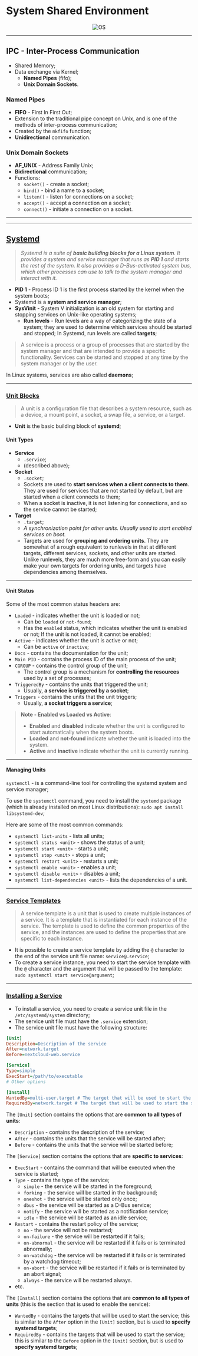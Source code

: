 # System Shared Environment

<p align="center">
    <img src="./docs/tvs-diagrams-OS.svg" alt="OS" align="center"/>
</p>

---

## IPC - Inter-Process Communication

* Shared Memory;
* Data exchange via Kernel;
  * **Named Pipes** (fifo);
  * **Unix Domain Sockets**.

### Named Pipes

* **FIFO** - First In First Out;
* Extension to the traditional pipe concept on Unix, and is one of the methods of inter-process communication;
* Created by the `mkfifo` function;
* **Unidirectional** communication.

### Unix Domain Sockets

* **AF_UNIX** - Address Family Unix;
* **Bidirectional** communication;
* Functions:
  * `socket()` - create a socket;
  * `bind()` - bind a name to a socket;
  * `listen()` - listen for connections on a socket;
  * `accept()` - accept a connection on a socket;
  * `connect()` - initiate a connection on a socket.

---
---

## [Systemd](https://systemd.io/)

> _Systemd is a suite of **basic building blocks for a Linux system**. It provides a system and service manager that runs as **PID 1** and starts the rest of the system. It also provides a D-Bus-activated system bus, which other processes can use to talk to the system manager and interact with it._

* **PID 1** - Process ID 1 is the first process started by the kernel when the system boots;
* Systemd is a **system and service manager**;
* **SysVinit** - System V initialization is an old system for starting and stopping services on Unix-like operating systems;
  * **Run levels** - Run levels are a way of categorizing the state of a system; they are used to determine which services should be started and stopped; In Systemd, run levels are called **targets**;

> A service is a process or a group of processes that are started by the system manager and that are intended to provide a specific functionality. Services can be started and stopped at any time by the system manager or by the user.

In Linux systems, services are also called **daemons**;

---

### [Unit Blocks](https://docs.fedoraproject.org/en-US/quick-docs/understanding-and-administering-systemd/)

> A unit is a configuration file that describes a system resource, such as a device, a mount point, a socket, a swap file, a service, or a target.

* **Unit** is the basic building block of **systemd**;

#### Unit Types

* **Service**
  * `.service`;
  * (described above);
* **Socket**
  * `.socket`;
  * Sockets are used to **start services when a client connects to them**. They are used for services that are not started by default, but are started when a client connects to them;
  * When a socket is inactive, it is not listening for connections, and so the service cannot be started;
* **Target**
  * `.target`;
  * _A synchronization point for other units. Usually used to start enabled services on boot._
  * Targets are used for **grouping and ordering units**. They are somewhat of a rough equivalent to runlevels in that at different targets, different services, sockets, and other units are started. Unlike runlevels, they are much more free-form and you can easily make your own targets for ordering units, and targets have dependencies among themselves.

---

#### Unit Status

Some of the most common status headers are:

* `Loaded` - indicates whether the unit is loaded or not;
  * Can be `loaded` or `not-found`;
  * Has the `enabled` status, which indicates whether the unit is enabled or not; If the unit is not loaded, it cannot be enabled;
* `Active` - indicates whether the unit is active or not;
  * Can be `active` or `inactive`;
* `Docs` - contains the documentation for the unit;
* `Main PID` - contains the process ID of the main process of the unit;
* `CGROUP` - contains the control group of the unit;
  * The control group is a mechanism for **controlling the resources** used by a set of processes;
* `TriggeredBy` - contains the units that triggered the unit;
  * Usually, **a service is triggered by a socket**;
* `Triggers` - contains the units that the unit triggers;
  * Usually, **a socket triggers a service**;

> **Note - Enabled vs Loaded vs Active**:
> * **Enabled** and **disabled** indicate whether the unit is configured to start automatically when the system boots. 
> * **Loaded** and **not-found** indicate whether the unit is loaded into the system.
> * **Active** and **inactive** indicate whether the unit is currently running.

---

#### Managing Units

`systemctl` - is a command-line tool for controlling the systemd system and service manager;

To use the `systemctl` command, you need to install the `systemd` package (which is already installed on most Linux distributions): `sudo apt install libsystemd-dev`;

Here are some of the most common commands:

* `systemctl list-units` - lists all units;
* `systemctl status <unit>` - shows the status of a unit;
* `systemctl start <unit>` - starts a unit;
* `systemctl stop <unit>` - stops a unit;
* `systemctl restart <unit>` - restarts a unit;
* `systemctl enable <unit>` - enables a unit;
* `systemctl disable <unit>` - disables a unit;
* `systemctl list-dependencies <unit>` - lists the dependencies of a unit.

---

### [Service Templates](https://www.freedesktop.org/software/systemd/man/systemd.service.html#Service%20Templates)

> A service template is a unit that is used to create multiple instances of a service. It is a template that is instantiated for each instance of the service. The template is used to define the common properties of the service, and the instances are used to define the properties that are specific to each instance.

* It is possible to create a service template by adding the `@` character to the end of the service unit file name: `service@.service`;
* To create a service instance, you need to start the service template with the `@` character and the argument that will be passed to the template: `sudo systemctl start service@argument`;

---

### [Installing a Service](https://linuxhandbook.com/create-systemd-services/)

* To install a service, you need to create a service unit file in the `/etc/systemd/system` directory;
* The service unit file must have the `.service` extension;
* The service unit file must have the following structure:

```ini
[Unit]
Description=Description of the service
After=network.target
Before=nextcloud-web.service

[Service] 
Type=simple
ExecStart=/path/to/executable 
# Other options

[Install]
WantedBy=multi-user.target # The target that will be used to start the service
RequiredBy=network.target # The target that will be used to start the service
```

The `[Unit]` section contains the options that are **common to all types of units**:

* `Description` - contains the description of the service;
* `After` - contains the units that the service will be started after;
* `Before` - contains the units that the service will be started before;

The `[Service]` section contains the options that are **specific to services**:

* `ExecStart` - contains the command that will be executed when the service is started;
* `Type` - contains the type of the service;
  * `simple` - the service will be started in the foreground;
  * `forking` - the service will be started in the background;
  * `oneshot` - the service will be started only once;
  * `dbus` - the service will be started as a D-Bus service;
  * `notify` - the service will be started as a notification service;
  * `idle` - the service will be started as an idle service;
* `Restart` - contains the restart policy of the service;
  * `no` - the service will not be restarted;
  * `on-failure` - the service will be restarted if it fails;
  * `on-abnormal` - the service will be restarted if it fails or is terminated abnormally;
  * `on-watchdog` - the service will be restarted if it fails or is terminated by a watchdog timeout;
  * `on-abort` - the service will be restarted if it fails or is terminated by an abort signal;
  * `always` - the service will be restarted always.
* etc.

The `[Install]` section contains the options that are **common to all types of units** (this is the section that is used to enable the service):

* `WantedBy` - contains the targets that will be used to start the service; this is similar to the `After` option in the `[Unit]` section, but is used to **specify systemd targets**;
* `RequiredBy` - contains the targets that will be used to start the service; this is similar to the `Before` option in the `[Unit]` section, but is used to **specify systemd targets**;
